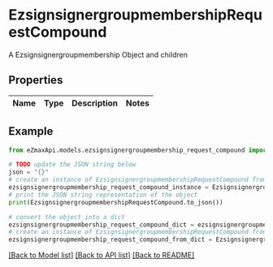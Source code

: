 # EzsignsignergroupmembershipRequestCompound

A Ezsignsignergroupmembership Object and children

## Properties

Name | Type | Description | Notes
------------ | ------------- | ------------- | -------------

## Example

```python
from eZmaxApi.models.ezsignsignergroupmembership_request_compound import EzsignsignergroupmembershipRequestCompound

# TODO update the JSON string below
json = "{}"
# create an instance of EzsignsignergroupmembershipRequestCompound from a JSON string
ezsignsignergroupmembership_request_compound_instance = EzsignsignergroupmembershipRequestCompound.from_json(json)
# print the JSON string representation of the object
print(EzsignsignergroupmembershipRequestCompound.to_json())

# convert the object into a dict
ezsignsignergroupmembership_request_compound_dict = ezsignsignergroupmembership_request_compound_instance.to_dict()
# create an instance of EzsignsignergroupmembershipRequestCompound from a dict
ezsignsignergroupmembership_request_compound_from_dict = EzsignsignergroupmembershipRequestCompound.from_dict(ezsignsignergroupmembership_request_compound_dict)
```
[[Back to Model list]](../README.md#documentation-for-models) [[Back to API list]](../README.md#documentation-for-api-endpoints) [[Back to README]](../README.md)


